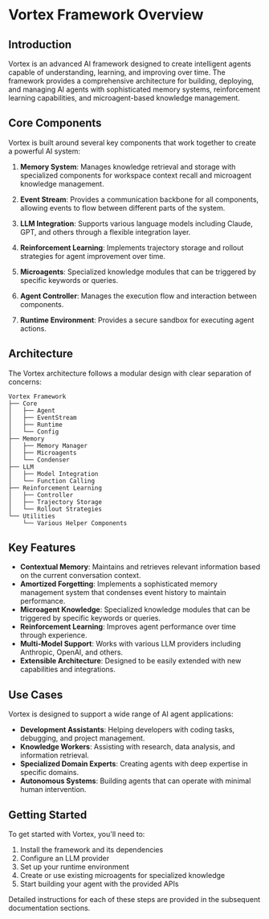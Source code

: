 # Vortex Framework Overview

## Introduction

Vortex is an advanced AI framework designed to create intelligent agents capable of understanding, learning, and improving over time. The framework provides a comprehensive architecture for building, deploying, and managing AI agents with sophisticated memory systems, reinforcement learning capabilities, and microagent-based knowledge management.

## Core Components

Vortex is built around several key components that work together to create a powerful AI system:

1. **Memory System**: Manages knowledge retrieval and storage with specialized components for workspace context recall and microagent knowledge management.

2. **Event Stream**: Provides a communication backbone for all components, allowing events to flow between different parts of the system.

3. **LLM Integration**: Supports various language models including Claude, GPT, and others through a flexible integration layer.

4. **Reinforcement Learning**: Implements trajectory storage and rollout strategies for agent improvement over time.

5. **Microagents**: Specialized knowledge modules that can be triggered by specific keywords or queries.

6. **Agent Controller**: Manages the execution flow and interaction between components.

7. **Runtime Environment**: Provides a secure sandbox for executing agent actions.

## Architecture

The Vortex architecture follows a modular design with clear separation of concerns:

```
Vortex Framework
├── Core
│   ├── Agent
│   ├── EventStream
│   ├── Runtime
│   └── Config
├── Memory
│   ├── Memory Manager
│   ├── Microagents
│   └── Condenser
├── LLM
│   ├── Model Integration
│   └── Function Calling
├── Reinforcement Learning
│   ├── Controller
│   ├── Trajectory Storage
│   └── Rollout Strategies
└── Utilities
    └── Various Helper Components
```

## Key Features

- **Contextual Memory**: Maintains and retrieves relevant information based on the current conversation context.
- **Amortized Forgetting**: Implements a sophisticated memory management system that condenses event history to maintain performance.
- **Microagent Knowledge**: Specialized knowledge modules that can be triggered by specific keywords or queries.
- **Reinforcement Learning**: Improves agent performance over time through experience.
- **Multi-Model Support**: Works with various LLM providers including Anthropic, OpenAI, and others.
- **Extensible Architecture**: Designed to be easily extended with new capabilities and integrations.

## Use Cases

Vortex is designed to support a wide range of AI agent applications:

- **Development Assistants**: Helping developers with coding tasks, debugging, and project management.
- **Knowledge Workers**: Assisting with research, data analysis, and information retrieval.
- **Specialized Domain Experts**: Creating agents with deep expertise in specific domains.
- **Autonomous Systems**: Building agents that can operate with minimal human intervention.

## Getting Started

To get started with Vortex, you'll need to:

1. Install the framework and its dependencies
2. Configure an LLM provider
3. Set up your runtime environment
4. Create or use existing microagents for specialized knowledge
5. Start building your agent with the provided APIs

Detailed instructions for each of these steps are provided in the subsequent documentation sections.